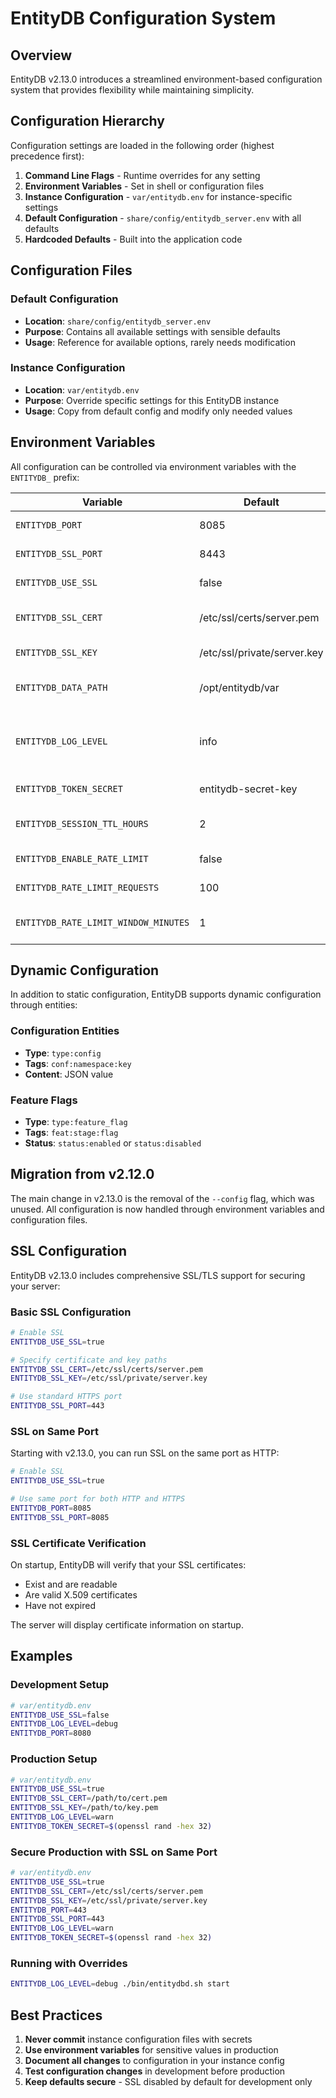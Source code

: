 # EntityDB Configuration System

## Overview

EntityDB v2.13.0 introduces a streamlined environment-based configuration system that provides flexibility while maintaining simplicity.

## Configuration Hierarchy

Configuration settings are loaded in the following order (highest precedence first):

1. **Command Line Flags** - Runtime overrides for any setting
2. **Environment Variables** - Set in shell or configuration files
3. **Instance Configuration** - `var/entitydb.env` for instance-specific settings
4. **Default Configuration** - `share/config/entitydb_server.env` with all defaults
5. **Hardcoded Defaults** - Built into the application code

## Configuration Files

### Default Configuration
- **Location**: `share/config/entitydb_server.env`
- **Purpose**: Contains all available settings with sensible defaults
- **Usage**: Reference for available options, rarely needs modification

### Instance Configuration
- **Location**: `var/entitydb.env`
- **Purpose**: Override specific settings for this EntityDB instance
- **Usage**: Copy from default config and modify only needed values

## Environment Variables

All configuration can be controlled via environment variables with the `ENTITYDB_` prefix:

| Variable | Default | Description |
|----------|---------|-------------|
| `ENTITYDB_PORT` | 8085 | HTTP server port |
| `ENTITYDB_SSL_PORT` | 8443 | HTTPS server port |
| `ENTITYDB_USE_SSL` | false | Enable SSL/TLS |
| `ENTITYDB_SSL_CERT` | /etc/ssl/certs/server.pem | SSL certificate path |
| `ENTITYDB_SSL_KEY` | /etc/ssl/private/server.key | SSL private key path |
| `ENTITYDB_DATA_PATH` | /opt/entitydb/var | Data storage directory |
| `ENTITYDB_LOG_LEVEL` | info | Logging level (debug, info, warn, error) |
| `ENTITYDB_TOKEN_SECRET` | entitydb-secret-key | JWT token signing key |
| `ENTITYDB_SESSION_TTL_HOURS` | 2 | Session timeout in hours |
| `ENTITYDB_ENABLE_RATE_LIMIT` | false | Enable rate limiting |
| `ENTITYDB_RATE_LIMIT_REQUESTS` | 100 | Requests per window |
| `ENTITYDB_RATE_LIMIT_WINDOW_MINUTES` | 1 | Rate limit window size |

## Dynamic Configuration

In addition to static configuration, EntityDB supports dynamic configuration through entities:

### Configuration Entities
- **Type**: `type:config`
- **Tags**: `conf:namespace:key`
- **Content**: JSON value

### Feature Flags
- **Type**: `type:feature_flag`
- **Tags**: `feat:stage:flag`
- **Status**: `status:enabled` or `status:disabled`

## Migration from v2.12.0

The main change in v2.13.0 is the removal of the `--config` flag, which was unused. All configuration is now handled through environment variables and configuration files.

## SSL Configuration

EntityDB v2.13.0 includes comprehensive SSL/TLS support for securing your server:

### Basic SSL Configuration
```bash
# Enable SSL
ENTITYDB_USE_SSL=true

# Specify certificate and key paths
ENTITYDB_SSL_CERT=/etc/ssl/certs/server.pem
ENTITYDB_SSL_KEY=/etc/ssl/private/server.key

# Use standard HTTPS port
ENTITYDB_SSL_PORT=443
```

### SSL on Same Port
Starting with v2.13.0, you can run SSL on the same port as HTTP:

```bash
# Enable SSL
ENTITYDB_USE_SSL=true

# Use same port for both HTTP and HTTPS
ENTITYDB_PORT=8085
ENTITYDB_SSL_PORT=8085
```

### SSL Certificate Verification
On startup, EntityDB will verify that your SSL certificates:
- Exist and are readable
- Are valid X.509 certificates
- Have not expired

The server will display certificate information on startup.

## Examples

### Development Setup
```bash
# var/entitydb.env
ENTITYDB_USE_SSL=false
ENTITYDB_LOG_LEVEL=debug
ENTITYDB_PORT=8080
```

### Production Setup
```bash
# var/entitydb.env
ENTITYDB_USE_SSL=true
ENTITYDB_SSL_CERT=/path/to/cert.pem
ENTITYDB_SSL_KEY=/path/to/key.pem
ENTITYDB_LOG_LEVEL=warn
ENTITYDB_TOKEN_SECRET=$(openssl rand -hex 32)
```

### Secure Production with SSL on Same Port
```bash
# var/entitydb.env
ENTITYDB_USE_SSL=true
ENTITYDB_SSL_CERT=/etc/ssl/certs/server.pem
ENTITYDB_SSL_KEY=/etc/ssl/private/server.key
ENTITYDB_PORT=443
ENTITYDB_SSL_PORT=443
ENTITYDB_LOG_LEVEL=warn
ENTITYDB_TOKEN_SECRET=$(openssl rand -hex 32)
```

### Running with Overrides
```bash
ENTITYDB_LOG_LEVEL=debug ./bin/entitydbd.sh start
```

## Best Practices

1. **Never commit** instance configuration files with secrets
2. **Use environment variables** for sensitive values in production
3. **Document all changes** to configuration in your instance config
4. **Test configuration changes** in development before production
5. **Keep defaults secure** - SSL disabled by default for development only
